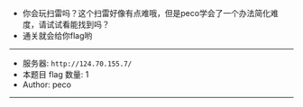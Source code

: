 - 你会玩扫雷吗？这个扫雷好像有点难哦，但是peco学会了一个办法简化难度，请试试看能找到吗？
- 通关就会给你flag哟
<hr/>

- 服务器: `http://124.70.155.7/`
- 本题目 flag 数量: 1 
- Author: peco
<hr/>
